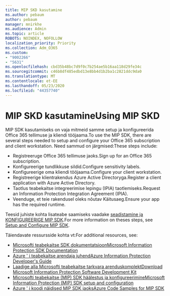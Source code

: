 ```yaml
---
title: MIP SKD kasutamine
ms.author: pebaum
author: pebaum
manager: mnirkhe
ms.audience: Admin
ms.topic: article
ROBOTS: NOINDEX, NOFOLLOW
localization_priority: Priority
ms.collection: Adm_O365
ms.custom:
- "9002266"
- "5631"
ms.openlocfilehash: cbd35b48bc7d9f0c7b254ae5b16aa118d29fe34c
ms.sourcegitcommit: c46b8df485edbd13e8bb4d1b2ba1c2821ddc9da0
ms.translationtype: MT
ms.contentlocale: et-EE
ms.lasthandoff: 05/23/2020
ms.locfileid: "44357740"
---
```

# <a name="using-mip-skd"></a><span data-ttu-id="74755-102">MIP SKD kasutamine</span><span class="sxs-lookup"><span data-stu-id="74755-102">Using MIP SKD</span></span>

<span data-ttu-id="74755-103">MIP SDK kasutamiseks on vaja mitmeid samme setup ja konfigureerida Office 365 tellimuse ja kliendi tööjaama.</span><span class="sxs-lookup"><span data-stu-id="74755-103">To use the MIP SDK, there are several steps needed to setup and configure your Office 365 subscription and client workstation.</span></span> <span data-ttu-id="74755-104">Need sammud on järgmised:</span><span class="sxs-lookup"><span data-stu-id="74755-104">These steps include:</span></span>

- <span data-ttu-id="74755-105">Registreeruge Office 365 tellimuse jaoks.</span><span class="sxs-lookup"><span data-stu-id="74755-105">Sign up for an Office 365 subscription.</span></span>
- <span data-ttu-id="74755-106">Konfigureerige tundlikkuse sildid.</span><span class="sxs-lookup"><span data-stu-id="74755-106">Configure sensitivity labels.</span></span>
- <span data-ttu-id="74755-107">Konfigureerige oma kliendi tööjaama.</span><span class="sxs-lookup"><span data-stu-id="74755-107">Configure your client workstation.</span></span>
- <span data-ttu-id="74755-108">Registreerige klientrakendus Azure Active Directoryga.</span><span class="sxs-lookup"><span data-stu-id="74755-108">Register a client application with Azure Active Directory.</span></span>
- <span data-ttu-id="74755-109">Taotlus teabekaitse integreerimise lepingu (IPIA) taotlemiseks.</span><span class="sxs-lookup"><span data-stu-id="74755-109">Request an Information Protection Integration Agreement (IPIA).</span></span>
- <span data-ttu-id="74755-110">Veenduge, et teie rakendusel oleks nõutav Käitusaeg.</span><span class="sxs-lookup"><span data-stu-id="74755-110">Ensure your app has the required runtime.</span></span>

<span data-ttu-id="74755-111">Teesid juhiste kohta lisateabe saamiseks vaadake [seadistamine ja KONFIGUREERIGE MIP SDK](https://docs.microsoft.com/information-protection/develop/setup-configure-mip).</span><span class="sxs-lookup"><span data-stu-id="74755-111">For more information on theses steps, see [Setup and Configure MIP SDK](https://docs.microsoft.com/information-protection/develop/setup-configure-mip).</span></span>

<span data-ttu-id="74755-112">Täiendavate ressursside kohta vt:</span><span class="sxs-lookup"><span data-stu-id="74755-112">For additional resources, see:</span></span>

- [<span data-ttu-id="74755-113">Microsofti teabekaitse SDK dokumentatsioon</span><span class="sxs-lookup"><span data-stu-id="74755-113">Microsoft Information Protection SDK Documentation</span></span>](https://docs.microsoft.com/information-protection/develop/)
- [<span data-ttu-id="74755-114">Azure ' i teabekaitse arendaja juhend</span><span class="sxs-lookup"><span data-stu-id="74755-114">Azure Information Protection Developer's Guide</span></span>](https://docs.microsoft.com/azure/information-protection/develop/developers-guide)
- [<span data-ttu-id="74755-115">Laadige alla Microsofti teabekaitse tarkvara arenduskomplekt</span><span class="sxs-lookup"><span data-stu-id="74755-115">Download Microsoft Information Protection Software Development Kit</span></span>](https://www.microsoft.com/download/details.aspx?id=57392)
- [<span data-ttu-id="74755-116">Microsofti teabekaitse (MIP) SDK häälestus ja konfigureerimine</span><span class="sxs-lookup"><span data-stu-id="74755-116">Microsoft Information Protection (MIP) SDK setup and configuration</span></span>](https://docs.microsoft.com/information-protection/develop/setup-configure-mip)
- [<span data-ttu-id="74755-117">Azure ' i koodi näidised MIP SDK jaoks</span><span class="sxs-lookup"><span data-stu-id="74755-117">Azure Code Samples for MIP SDK</span></span>](https://azure.microsoft.com/resources/samples/?sort=0&term=mipsdk)
